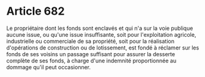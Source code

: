 # Article 682

Le propriétaire dont les fonds sont enclavés et qui n'a sur la voie publique aucune issue, ou qu'une issue insuffisante, soit pour l'exploitation agricole, industrielle ou commerciale de sa propriété, soit pour la réalisation d'opérations de construction ou de lotissement, est fondé à réclamer sur les fonds de ses voisins un passage suffisant pour assurer la desserte complète de ses fonds, à charge d'une indemnité proportionnée au dommage qu'il peut occasionner.
